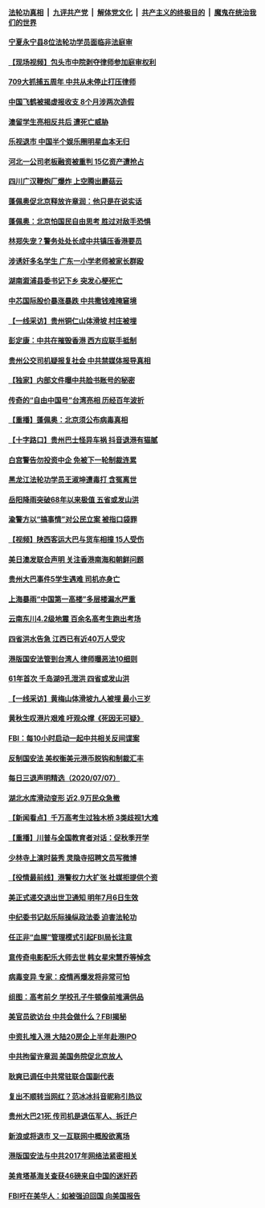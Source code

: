 ####  [法轮功真相](../../../../basic/blob/master/README.md?t=07090431) &nbsp;|&nbsp; [九评共产党](../../../../9ping.md/blob/master/README.md?t=07090431) &nbsp;|&nbsp; [解体党文化](../../../../jtdwh.md/blob/master/README.md?t=07090431)  &nbsp;|&nbsp; [共产主义的终极目的](../../../../gczydzjmd.md/blob/master/README.md?t=07090431) &nbsp;|&nbsp; [魔鬼在统治我们的世界](../../../../mgztzwmdsj.md/blob/master/README.md?t=07090431) 

#### [宁夏永宁县8位法轮功学员面临非法庭审](../pages/nsc413/n12241411.md?t=07090431) 

#### [【现场视频】包头市中院剥夺律师参加庭审权利](../pages/nsc413/n12242078.md?t=07090431) 

#### [709大抓捕五周年 中共从未停止打压律师](../pages/nsc413/n12242090.md?t=07090431) 

#### [中国飞鹤被揭虚报收支 8个月涉两次造假](../pages/nsc413/n12242038.md?t=07090431) 

#### [澳留学生亮相反共后 遭死亡威胁](../pages/nsc413/n12242067.md?t=07090431) 

#### [乐视退市 中国半个娱乐圈明星血本无归](../pages/nsc413/n12241972.md?t=07090431) 

#### [河北一公司老板融资被重判 15亿资产遭抢占](../pages/nsc413/n12241847.md?t=07090431) 

#### [四川广汉鞭炮厂爆炸 上空腾出蘑菇云](../pages/nsc413/n12242174.md?t=07090431) 

#### [蓬佩奥促北京释放许章润：他只是在说实话](../pages/nsc413/n12242062.md?t=07090431) 

#### [蓬佩奥：北京怕国民自由思考 胜过对敌手恐惧](../pages/nsc413/n12241980.md?t=07090431) 

#### [林郑失宠？警务处处长成中共镇压香港要员](../pages/nsc413/n12241942.md?t=07090431) 

#### [涉诱奸多名学生 广东一小学老师被家长群殴](../pages/nsc413/n12241993.md?t=07090431) 

#### [湖南溆浦县委书记下乡 突发心梗死亡](../pages/nsc413/n12241931.md?t=07090431) 

#### [中芯国际股价暴涨暴跌 中共撒钱难掩窘境](../pages/nsc413/n12241760.md?t=07090431) 

#### [【一线采访】贵州铜仁山体滑坡 村庄被埋](../pages/nsc413/n12241863.md?t=07090431) 

#### [彭定康：中共在摧毁香港 西方应联手抵制](../pages/nsc413/n12241830.md?t=07090431) 

#### [贵州公交司机疑报复社会 中共禁媒体报导真相](../pages/nsc413/n12241667.md?t=07090431) 

#### [【独家】内部文件曝中共脸书账号的秘密](../pages/nsc413/n12232591.md?t=07090431) 

#### [传奇的“自由中国号”台湾亮相 历经百年波折](../pages/nsc413/n12241335.md?t=07090431) 

#### [【重播】蓬佩奥：北京须公布病毒真相](../pages/nsc413/n12239794.md?t=07090431) 

#### [【十字路口】贵州巴士怪异车祸 抖音退港有猫腻](../pages/nsc413/n12240298.md?t=07090431) 

#### [白宫警告勿投资中企 免被下一轮制裁连累](../pages/nsc413/n12241334.md?t=07090431) 

#### [黑龙江法轮功学员王淑坤遭毒打 含冤离世](../pages/nsc413/n12241087.md?t=07090431) 

#### [岳阳降雨突破68年以来极值 五省或发山洪](../pages/nsc413/n12241006.md?t=07090431) 


#### [渝警方以“搞事情”对公民立案 被指口袋罪](../pages/nsc413/n12240868.md?t=07090431) 

#### [【视频】陕西客运大巴与货车相撞 15人受伤](../pages/nsc413/n12240959.md?t=07090431) 

#### [美日澳发联合声明 关注香港南海和朝鲜问题](../pages/nsc413/n12240998.md?t=07090431) 

#### [贵州大巴事件5学生遇难 司机亦身亡](../pages/nsc413/n12240859.md?t=07090431) 

#### [上海暴雨“中国第一高楼”多层楼漏水严重](../pages/nsc413/n12240842.md?t=07090431) 

#### [云南东川4.2级地震 百余名高考生跑出考场](../pages/nsc413/n12240618.md?t=07090431) 

#### [四省洪水告急 江西已有近40万人受灾](../pages/nsc413/n12240462.md?t=07090431) 

#### [港版国安法管到台湾人 律师曝恶法10细则](../pages/nsc413/n12240371.md?t=07090431) 

#### [61年首次 千岛湖9孔泄洪 四省或发山洪](../pages/nsc413/n12240556.md?t=07090431) 

#### [【一线采访】黄梅山体滑坡九人被埋 最小三岁](../pages/nsc413/n12240553.md?t=07090431) 

#### [黄秋生叹港片艰难 吁观众撑《死因无可疑》](../pages/nsc413/n12239842.md?t=07090431) 

#### [FBI：每10小时启动一起中共相关反间谍案](../pages/nsc413/n12239799.md?t=07090431) 

#### [反制国安法 美权衡美元港币脱钩和制裁汇丰](../pages/nsc413/n12240249.md?t=07090431) 

#### [每日三退声明精选（2020/07/07）](../pages/nsc413/n12240267.md?t=07090431) 

#### [湖北水库滑动变形 近2.9万民众急撤](../pages/nsc413/n12240201.md?t=07090431) 

#### [【新闻看点】千万高考生过独木桥 3类歧视1大难](../pages/nsc413/n12239936.md?t=07090431) 

#### [【重播】川普与全国教育者对话：促秋季开学](../pages/nsc413/n12239239.md?t=07090431) 

#### [少林寺上演时装秀 灵隐寺招聘文员写微博](../pages/nsc413/n12239909.md?t=07090431) 

#### [【役情最前线】港警权力大扩张 社媒拒提供个资](../pages/nsc413/n12239981.md?t=07090431) 

#### [美正式递交退出世卫通知 明年7月6日生效](../pages/nsc413/n12239902.md?t=07090431) 

#### [中纪委书记赵乐际操纵政法委 迫害法轮功](../pages/nsc413/n12238617.md?t=07090431) 

#### [任正非“血腥”管理模式引起FBI局长注意](../pages/nsc413/n12239966.md?t=07090431) 

#### [意传奇电影配乐大师去世 韩女星宋慧乔等悼念](../pages/nsc413/n12239670.md?t=07090431) 

#### [病毒变异 专家：疫情再爆发将非常可怕](../pages/nsc413/n12239876.md?t=07090431) 

#### [组图：高考前夕 学校孔子牛顿像前堆满供品](../pages/nsc413/n12239849.md?t=07090431) 

#### [美官员欲访台 中共会做什么？FBI揭秘](../pages/nsc413/n12239406.md?t=07090431) 

#### [中资扎堆入港 大陆20房企上半年赴港IPO](../pages/nsc413/n12239663.md?t=07090431) 

#### [中共拘留许章润 美国务院促北京放人](../pages/nsc413/n12239669.md?t=07090431) 

#### [耿爽已调任中共常驻联合国副代表](../pages/nsc413/n12239664.md?t=07090431) 

#### [复出不顺转当网红？范冰冰抖音昵称引热议](../pages/nsc413/n12239433.md?t=07090431) 

#### [贵州大巴21死 传司机是退伍军人、拆迁户](../pages/nsc413/n12239553.md?t=07090431) 

#### [新浪或将退市 又一互联网中概股欲离场](../pages/nsc413/n12239307.md?t=07090431) 

#### [港版国安法与中共2017年网络法紧密相关](../pages/nsc413/n12239427.md?t=07090431) 

#### [美肯塔基海关查获46磅来自中国的迷奸药](../pages/nsc413/n12237466.md?t=07090431) 

#### [FBI吁在美华人：如被强迫回国 向美国报告](../pages/nsc413/n12239450.md?t=07090431) 

